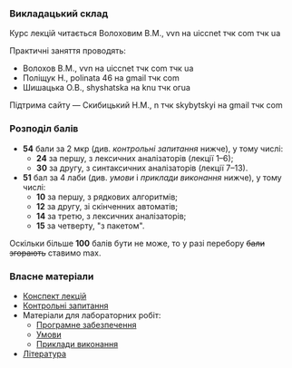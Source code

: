 <!--Ця сторінка містить усі матеріали нормативного курсу "Системне програмування" що читається у другому семестрі третього курсу на освітній програмі "Прикладна математика" факультетку комп'ютерних наук та кібернетики Київського національного університету імені Тараса Шевченка.-->

### Викладацький склад

Курс лекцій читається Волоховим В.М., vvn на uiccnet тчк com тчк ua

Практичні заняття проводять:
- Волохов В.М., vvn на uiccnet тчк com тчк ua
- Поліщук Н., polinata 46 на gmail тчк com
- Шишацька О.В., shyshatska на knu тчк огua

Підтрима сайту &mdash; Скибицький Н.М., n тчк skybytskyi на gmail тчк com

### Розподіл балів

- **54** бали за 2 мкр (див. _контрольні запитання_ нижче), 
	у тому числі:
	- **24** за першу, з лексичних аналізаторів (лекції 1&ndash;6);
	- **30** за другу, з синтаксичних аналізаторів (лекції 7&ndash;13).
- **51** бал за 4 лаби (див. _умови_ і _приклади виконання_ нижче), 
	у тому числі:
	- **10** за першу, з рядкових алгоритмів;
	- **12** за другу, зі скінченних автоматів;
	- **14** за третю, з лексичних аналізаторів;
	- **15** за четверту, "з пакетом".

Оскільки більше **100** балів бути не може, 
то у разі перебору ~~бали згорають~~ ставимо max.

### Власне матеріали

- [Конспект лекцій](lectures/lectures.md)
- [Контрольні запитання](exams/control-questions.md)
- Матеріали для лабораторних робіт:
  - [Програмне забезпечення](labs/starting-out.md)
  - [Умови](labs/tasks/tasks.md)
  - [Приклади виконання](labs/examples/examples.md)
- [Література](books/books.md)
